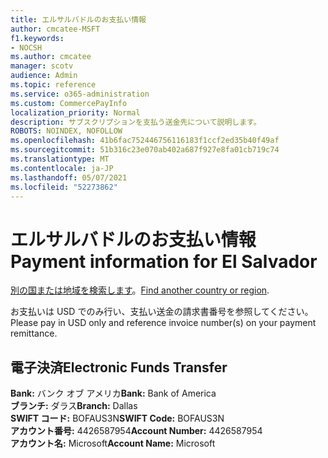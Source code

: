 ```yaml
---
title: エルサルバドルのお支払い情報
author: cmcatee-MSFT
f1.keywords:
- NOCSH
ms.author: cmcatee
manager: scotv
audience: Admin
ms.topic: reference
ms.service: o365-administration
ms.custom: CommercePayInfo
localization_priority: Normal
description: サブスクリプションを支払う送金先について説明します。
ROBOTS: NOINDEX, NOFOLLOW
ms.openlocfilehash: 41b6fac752446756116183f1ccf2ed35b40f49af
ms.sourcegitcommit: 51b316c23e070ab402a687f927e8fa01cb719c74
ms.translationtype: MT
ms.contentlocale: ja-JP
ms.lasthandoff: 05/07/2021
ms.locfileid: "52273862"
---
```

# <a name="payment-information-for-el-salvador"></a><span data-ttu-id="73d5d-103">エルサルバドルのお支払い情報</span><span class="sxs-lookup"><span data-stu-id="73d5d-103">Payment information for El Salvador</span></span>

<span data-ttu-id="73d5d-104">[別の国または地域を検索します](../billing-and-payments/pay-for-your-subscription.md)。</span><span class="sxs-lookup"><span data-stu-id="73d5d-104">[Find another country or region](../billing-and-payments/pay-for-your-subscription.md).</span></span>

<span data-ttu-id="73d5d-105">お支払いは USD でのみ行い、支払い送金の請求書番号を参照してください。</span><span class="sxs-lookup"><span data-stu-id="73d5d-105">Please pay in USD only and reference invoice number(s) on your payment remittance.</span></span>

## <a name="electronic-funds-transfer"></a><span data-ttu-id="73d5d-106">電子決済</span><span class="sxs-lookup"><span data-stu-id="73d5d-106">Electronic Funds Transfer</span></span>

<span data-ttu-id="73d5d-107">**Bank:** バンク オブ アメリカ</span><span class="sxs-lookup"><span data-stu-id="73d5d-107">**Bank:** Bank of America</span></span>  
<span data-ttu-id="73d5d-108">**ブランチ:** ダラス</span><span class="sxs-lookup"><span data-stu-id="73d5d-108">**Branch:** Dallas</span></span>  
<span data-ttu-id="73d5d-109">**SWIFT コード:** BOFAUS3N</span><span class="sxs-lookup"><span data-stu-id="73d5d-109">**SWIFT Code:** BOFAUS3N</span></span>  
<span data-ttu-id="73d5d-110">**アカウント番号:** 4426587954</span><span class="sxs-lookup"><span data-stu-id="73d5d-110">**Account Number:** 4426587954</span></span>  
<span data-ttu-id="73d5d-111">**アカウント名:** Microsoft</span><span class="sxs-lookup"><span data-stu-id="73d5d-111">**Account Name:** Microsoft</span></span>  